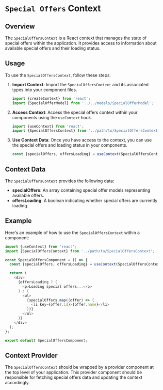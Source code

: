 # `Special Offers` Context

## Overview

The `SpecialOffersContext` is a React context that manages the state of special offers within the application. It provides access to information about available special offers and their loading status.

## Usage

To use the `SpecialOffersContext`, follow these steps:

1. **Import Context**: Import the `SpecialOffersContext` and its associated types into your component files.

   ```typescript
   import {createContext} from 'react';
   import {SpecialOfferModel} from '../../models/SpecialOfferModel';
   ```

2. **Access Context**: Access the special offers context within your components using the `useContext` hook.

   ```typescript
   import {useContext} from 'react';
   import {SpecialOffersContext} from '../path/to/SpecialOffersContext';
   ```

3. **Use Context Data**: Once you have access to the context, you can use the special offers and loading status in your components.

   ```typescript
   const {specialOffers, offersLoading} = useContext(SpecialOffersContext);
   ```

## Context Data

The `SpecialOffersContext` provides the following data:

- **specialOffers**: An array containing special offer models representing available offers.
- **offersLoading**: A boolean indicating whether special offers are currently loading.

## Example

Here's an example of how to use the `SpecialOffersContext` within a component:

```js
import {useContext} from 'react';
import {SpecialOffersContext} from '../path/to/SpecialOffersContext';

const SpecialOffersComponent = () => {
  const {specialOffers, offersLoading} = useContext(SpecialOffersContext);

  return (
    <div>
      {offersLoading ? (
        <p>Loading special offers...</p>
      ) : (
        <ul>
          {specialOffers.map((offer) => (
            <li key={offer.id}>{offer.name}</li>
          ))}
        </ul>
      )}
    </div>
  );
};

export default SpecialOffersComponent;
```

## Context Provider

The `SpecialOffersContext` should be wrapped by a provider component at the top level of your application. This provider component should be responsible for fetching special offers data and updating the context accordingly.
